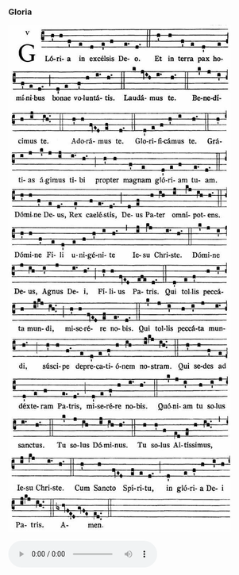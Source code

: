 ### Gloria

![](images/mass-viii-gloria.jpg)

<audio src="https://www.ccwatershed.org/audio/djc_08_gloria_mp3_1/download/" controls="controls"></audio>
